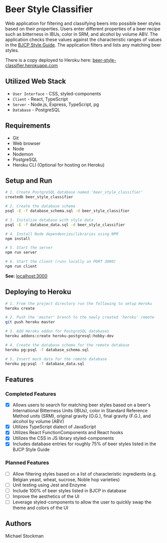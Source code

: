 # Beer Style Classifier
Web application for filtering and classifying beers into possible beer styles based on their properties. Users enter different properties of a beer recipe such as bitterness in IBUs, color in SRM, and alcohol by volume ABV. The application checks these values against the characteristic ranges of values in the [BJCP Style Guide](https://www.bjcp.org/docs/2015_Guidelines_Beer.pdf). The application filters and lists any matching beer styles.

There is a copy deployed to Heroku here: [beer-style-classifier.herokuapp.com](http://beer-style-classifier.herokuapp.com)

## Utilized Web Stack
- `User Interface` - CSS, styled-components
- `Client` - React, TypeScript
- `Server` - Node.js, Express, TypeScript, pg
- `Database` - PostgreSQL

## Requirements
- Git
- Web browser
- Node
- Nodemon
- PostgreSQL
- Heroku CLI (Optional for hosting on Heroku)

## Setup and Run
```bash
# 1. Create PostgreSQL database named 'beer_style_classifier'
createdb beer_style_classifier

# 2. Create the database schema
psql -E -f database_schema.sql -d beer_style_classifier

# 3. Initalize database with style data
psql -E -f database_data.sql -d beer_style_classifier

# 4. Install Node dependencies/libraries using NPM
npm install

# 5. Start the server
npm run server

# 6. Start the client (runs locally on PORT 3000)
npm run client
```
**See:** [localhost:3000](http://localhost:3000)

## Deploying to Heroku

```bash
# 1. From the project directory run the following to setup Heroku
heroku create

# 2. Push the 'master' branch to the newly created 'heroku' remote
git push heroku master

# 3. Add Heroku addon for PostgreSQL databases
heroku addons:create heroku-postgresql:hobby-dev

# 4. Create the database schema for the remote database
heroku pg:psql -f database_schema.sql

# 5. Insert mock data for the remote database
heroku pg:psql -f database_data.sql
```

## Features

### Completed Features
- [x] Allows users to search for matching beer styles based on a beer's International Bitterness Units (IBUs), color in Standard Reference Method units (SRM), original gravity (O.G.), final gravity (F.G.), and alcohol by volume (ABV)
- [x] Utilizes TypeScript dialect of JavaScript
- [x] Utilizes React FunctionComponents and React hooks
- [x] Utilizes the CSS in JS library styled-components
- [x] Includes database entries for roughly 75% of beer styles listed in the BJCP Style Guide

### Planned Features
- [ ] Allow filtering styles based on a list of characteristic ingredients (e.g. Belgian yeast, wheat, sucrose, Noble hop varieties)
- [ ] Unit testing using Jest and Enzyme
- [ ] Include 100% of beer styles listed in BJCP in database
- [ ] Improve the aesthetics of the UI
- [ ] Leverage styled-components to allow the user to quickly swap the theme and colors of the UI

## Authors
Michael Stockman